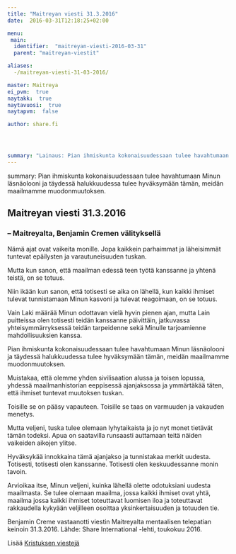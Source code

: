 ```yaml
---
title: "Maitreyan viesti 31.3.2016"
date:  2016-03-31T12:18:25+02:00

menu:
 main:
  identifier:  "maitreyan-viesti-2016-03-31"
  parent: "maitreyan-viestit"

aliases: 
  -/maitreyan-viesti-31-03-2016/

master: Maitreya
ei_pvm:  true
naytakk:  true
naytavuosi:  true
naytapvm:  false

author: share.fi




summary: "Lainaus: Pian ihmiskunta kokonaisuudessaan tulee havahtumaan Minun läsnäolooni ja täydessä halukkuudessa tulee hyväksymään tämän, meidän maailmamme muodonmuutoksen."
---
```

<p class="alustus">summary: Pian ihmiskunta kokonaisuudessaan tulee havahtumaan Minun läsnäolooni ja täydessä halukkuudessa tulee hyväksymään tämän, meidän maailmamme muodonmuutoksen.</p>
<h2>Maitreyan viesti 31.3.2016</h2>
<h3>&#8211; Maitreyalta, Benjamin Cremen välityksellä</h3>
<p>Nämä ajat ovat vaikeita monille. Jopa kaikkein parhaimmat ja läheisimmät tuntevat epäilysten ja varautuneisuuden tuskan.</p>
<p>Mutta kun sanon, että maailman edessä teen työtä kanssanne ja yhtenä teistä, on se totuus.</p>
<p>Niin ikään kun sanon, että totisesti se aika on lähellä, kun kaikki ihmiset tulevat tunnistamaan Minun kasvoni ja tulevat reagoimaan, on se totuus.</p>
<p>Vain Laki määrää Minun odottavan vielä hyvin pienen ajan, mutta Lain puitteissa olen totisesti teidän kanssanne päivittäin, jatkuvassa yhteisymmärryksessä teidän tarpeidenne sekä Minulle tarjoamienne mahdollisuuksien kanssa.</p>
<p>Pian ihmiskunta kokonaisuudessaan tulee havahtumaan Minun läsnäolooni ja täydessä halukkuudessa tulee hyväksymään tämän, meidän maailmamme muodonmuutoksen.</p>
<p>Muistakaa, että olemme yhden sivilisaation alussa ja toisen lopussa, yhdessä maailmanhistorian eeppisessä ajanjaksossa ja ymmärtäkää täten, että ihmiset tuntevat muutoksen tuskan.</p>
<p>Toisille se on pääsy vapauteen. Toisille se taas on varmuuden ja vakauden menetys.</p>
<p>Mutta veljeni, tuska tulee olemaan lyhytaikaista ja jo nyt monet tietävät tämän todeksi. Apua on saatavilla runsaasti auttamaan teitä näiden vaikeiden aikojen ylitse.</p>
<p>Hyväksykää innokkaina tämä ajanjakso ja tunnistakaa merkit uudesta.<br />
Totisesti, totisesti olen kanssanne. Totisesti olen keskuudessanne monin tavoin.</p>
<p>Arvioikaa itse, Minun veljeni, kuinka lähellä olette odotuksiani uudesta maailmasta. Se tulee olemaan maailma, jossa kaikki ihmiset ovat yhtä, maailma jossa kaikki ihmiset toteuttavat luomisen iloa ja toteuttavat rakkaudella kykyään veljilleen osoittaa yksinkertaisuuden ja totuuden tie.</p>
<p><p class='mastersource'>Benjamin Creme vastaanotti viestin Maitreyalta mentaalisen telepatian keinoin 31.3.2016. Lähde: Share International -lehti, toukokuu 2016.</p>
<p>Lisää <a href="/maitreya/maitreyan-viestit">Kristuksen viestejä</a></p>